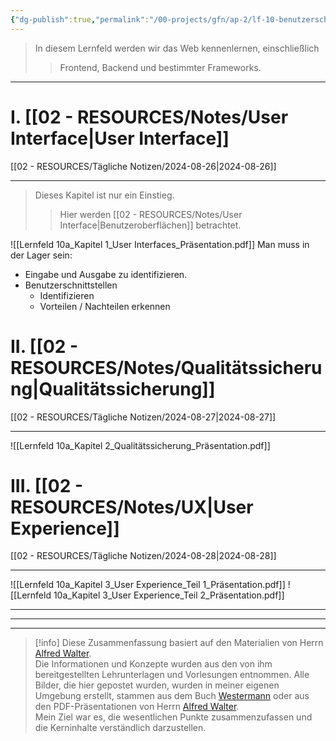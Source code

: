 ```yaml
---
{"dg-publish":true,"permalink":"/00-projects/gfn/ap-2/lf-10-benutzerschnittstellen-gestalten-und-entwickeln/","tags":["GFN/LF10","inProgress"]}
---
```


>In diesem Lernfeld werden wir das Web kennenlernen, einschließlich
>>Frontend, Backend und bestimmter Frameworks.
___
# I. [[02 - RESOURCES/Notes/User Interface\|User Interface]]
[[02 - RESOURCES/Tägliche Notizen/2024-08-26\|2024-08-26]]
___
>Dieses Kapitel ist nur ein Einstieg.
>>Hier werden [[02 - RESOURCES/Notes/User Interface\|Benutzeroberflächen]] betrachtet.

![[Lernfeld 10a_Kapitel 1_User Interfaces_Präsentation.pdf]]
Man muss in der Lager sein: 
- Eingabe und Ausgabe zu identifizieren.
- Benutzerschnittstellen 
	- Identifizieren
	- Vorteilen / Nachteilen erkennen
# II. [[02 - RESOURCES/Notes/Qualitätssicherung\|Qualitätssicherung]]
[[02 - RESOURCES/Tägliche Notizen/2024-08-27\|2024-08-27]]
___

![[Lernfeld 10a_Kapitel 2_Qualitätssicherung_Präsentation.pdf]]

# III. [[02 - RESOURCES/Notes/UX\|User Experience]]
[[02 - RESOURCES/Tägliche Notizen/2024-08-28\|2024-08-28]]
___
![[Lernfeld 10a_Kapitel 3_User Experience_Teil 1_Präsentation.pdf]]
![[Lernfeld 10a_Kapitel 3_User Experience_Teil 2_Präsentation.pdf]]


___
___
___
>[!info] 
>Diese Zusammenfassung basiert auf den Materialien von Herrn [Alfred Walter](https://www.linkedin.com/in/artingo/?originalSubdomain=de).  
>Die Informationen und Konzepte wurden aus den von ihm bereitgestellten Lehrunterlagen und Vorlesungen entnommen. 
>Alle Bilder, die hier gepostet wurden, wurden in meiner eigenen Umgebung erstellt, stammen aus dem Buch [Westermann](https://www.westermann.de/reihe/ITBERUF2020/IT-Berufe?a=1) oder aus den PDF-Präsentationen von Herrn [Alfred Walter](https://www.linkedin.com/in/artingo/?originalSubdomain=de).  
>Mein Ziel war es, die wesentlichen Punkte zusammenzufassen und die Kerninhalte verständlich darzustellen.
